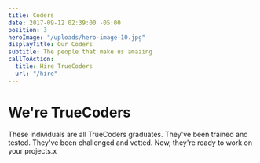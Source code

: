```yaml
---
title: Coders
date: 2017-09-12 02:39:00 -05:00
position: 3
heroImage: "/uploads/hero-image-10.jpg"
displayTitle: Our Coders
subtitle: The people that make us amazing
callToAction:
  title: Hire TrueCoders
  url: "/hire"
---
```


# We're TrueCoders

These individuals are all TrueCoders graduates. They've been trained and tested. They've been challenged and vetted. Now, they're ready to work on your projects.x